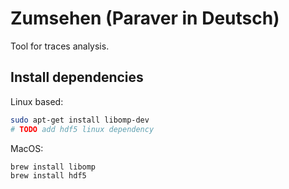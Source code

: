 # Zumsehen (Paraver in Deutsch)
Tool for traces analysis.

## Install dependencies

Linux based:
```bash
sudo apt-get install libomp-dev
# TODO add hdf5 linux dependency
```

MacOS:
```bash
brew install libomp
brew install hdf5
```